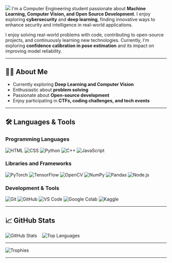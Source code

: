 ![](header.png)
I'm a Computer Engineering student passionate about **Machine Learning, Computer Vision, and Open Source Development**. I enjoy exploring **cybersecurity** and **deep learning**, finding innovative ways to enhance security and intelligence in real-world applications.

I enjoy solving real-world problems with code, contributing to open-source projects, and continuously learning new technologies. Currently, I'm exploring **confidence calibration in pose estimation** and its impact on improving model reliability.  

---

## 👩‍💻 About Me
- Currently exploring **Deep Learning and Computer Vision**
- Enthusiastic about **problem solving**
- Passionate about **Open-source development**
- Enjoy participating in **CTFs, coding challenges, and tech events**  

---

## 🛠️ Languages & Tools  

### **Programming Languages**  
![HTML](https://img.shields.io/badge/HTML5-E34F26?style=for-the-badge&logo=html5&logoColor=white)
![CSS](https://img.shields.io/badge/CSS3-1572B6?style=for-the-badge&logo=css3&logoColor=white)
![Python](https://img.shields.io/badge/Python-3776AB?style=for-the-badge&logo=python&logoColor=white)
![C++](https://img.shields.io/badge/C++-00599C?style=for-the-badge&logo=c%2B%2B&logoColor=white)
![JavaScript](https://img.shields.io/badge/JavaScript-F7DF1E?style=for-the-badge&logo=javascript&logoColor=black)

### **Libraries and Frameworks**  
![PyTorch](https://img.shields.io/badge/PyTorch-EE4C2C?style=for-the-badge&logo=pytorch&logoColor=white)
![TensorFlow](https://img.shields.io/badge/TensorFlow-FF6F00?style=for-the-badge&logo=tensorflow&logoColor=white)
![OpenCV](https://img.shields.io/badge/OpenCV-5C3EE8?style=for-the-badge&logo=opencv&logoColor=white)
![NumPy](https://img.shields.io/badge/NumPy-013243?style=for-the-badge&logo=numpy&logoColor=white)
![Pandas](https://img.shields.io/badge/Pandas-150458?style=for-the-badge&logo=pandas&logoColor=white) 
![Node.js](https://img.shields.io/badge/Node.js-43853D?style=for-the-badge&logo=node.js&logoColor=white)

### **Development & Tools**  
![Git](https://img.shields.io/badge/Git-F05032?style=for-the-badge&logo=git&logoColor=white)
![GitHub](https://img.shields.io/badge/GitHub-181717?style=for-the-badge&logo=github&logoColor=white)
![VS Code](https://img.shields.io/badge/VS%20Code-007ACC?style=for-the-badge&logo=visual-studio-code&logoColor=white)
![Google Colab](https://img.shields.io/badge/Google%20Colab-F9AB00?style=for-the-badge&logo=google-colab&logoColor=black)
![Kaggle](https://img.shields.io/badge/Kaggle-20BEFF?style=for-the-badge&logo=kaggle&logoColor=white)

---

## 📈 GitHub Stats

![GitHub Stats](https://github-readme-stats.vercel.app/api?username=Ishaan0132&show_icons=true&theme=tokyonight)&nbsp;&nbsp;&nbsp;
![Top Languages](https://github-readme-stats.vercel.app/api/top-langs/?username=Ishaan0132&layout=compact&theme=tokyonight)

---

![Trophies](https://github-profile-trophy.vercel.app/?username=Ishaan0132&theme=tokyonight&no-frame=true&margin-w=5)

---
